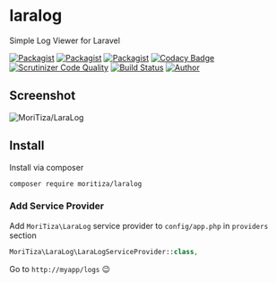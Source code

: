 # laralog
Simple Log Viewer for Laravel

[![Packagist](https://img.shields.io/packagist/v/moritiza/laralog.svg)](https://packagist.org/packages/moritiza/laralog)
[![Packagist](https://img.shields.io/packagist/l/moritiza/laralog.svg)](https://packagist.org/packages/moritiza/laralog)
[![Packagist](https://img.shields.io/packagist/dm/moritiza/laralog.svg)](https://packagist.org/packages/moritiza/laralog)
[![Codacy Badge](https://api.codacy.com/project/badge/Grade/eab4d8855fb14806ba9ce412ce5ceedc)](https://www.codacy.com/manual/mortezanasiri/laralog?utm_source=github.com&amp;utm_medium=referral&amp;utm_content=mortezanasiri/laralog&amp;utm_campaign=Badge_Grade)
[![Scrutinizer Code Quality](https://scrutinizer-ci.com/g/mortezanasiri/laralog/badges/quality-score.png?b=master)](https://scrutinizer-ci.com/g/rap2hpoutre/laravel-log-viewer/?branch=master)
[![Build Status](https://scrutinizer-ci.com/g/mortezanasiri/laralog/badges/build.png?b=master)](https://scrutinizer-ci.com/g/rap2hpoutre/laravel-log-viewer/build-status/master)
[![Author](https://img.shields.io/badge/author-@mortezanasiri-blue.svg)](https://mortezanasiri.github.io)

## Screenshot
![MoriTiza/LaraLog](https://github.com/mortezanasiri/laralog/blob/master/MoriTiza-LaraLog.png?raw=true)

## Install
Install via composer
```shell
composer require moritiza/laralog
```
### Add Service Provider
Add ```MoriTiza\LaraLog``` service provider to `config/app.php` in `providers` section
```php
MoriTiza\LaraLog\LaraLogServiceProvider::class,
```

Go to `http://myapp/logs` :wink:
